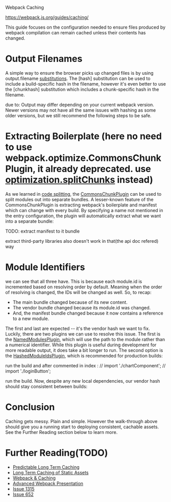 Webpack Caching

https://webpack.js.org/guides/caching/

This guide focuses on the configuration needed to ensure files produced by webpack compilation can remain cached unless their contents has changed.

# Output Filenames

A simple way to ensure the browser picks up changed files is by using output.filename [substitutions](https://webpack.js.org/configuration/output#output-filename). The [hash] substitution can be used to include a build-specific hash in the filename, however it's even better to use the [chunkhash] substitution which includes a chunk-specific hash in the filename.

due to:
Output may differ depending on your current webpack version. Newer versions may not have all the same issues with hashing as some older versions, but we still recommend the following steps to be safe.

# Extracting Boilerplate (here no need to use webpack.optimize.CommonsChunkPlugin, it already deprecated. use [optimization.splitChunks](https://webpack.js.org/plugins/split-chunks-plugin/) instead)

As we learned in [code splitting](https://webpack.js.org/guides/code-splitting), the [CommonsChunkPlugin](https://webpack.js.org/plugins/commons-chunk-plugin) can be used to split modules out into separate bundles. A lesser-known feature of the CommonsChunkPlugin is extracting webpack's boilerplate and manifest which can change with every build. By specifying a name not mentioned in the entry configuration, the plugin will automatically extract what we want into a separate bundle:

TODO: extract manifest to it bundle

extract third-party libraries  also doesn't work in that(the api doc refered) way

# Module Identifiers

we can see that all three have. This is because each module.id is incremented based on resolving order by default. Meaning when the order of resolving is changed, the IDs will be changed as well. So, to recap:

* The main bundle changed because of its new content.
* The vendor bundle changed because its module.id was changed.
* And, the manifest bundle changed because it now contains a reference to a new module.

The first and last are expected -- it's the vendor hash we want to fix. Luckily, there are two plugins we can use to resolve this issue. The first is the [NamedModulesPlugin](https://webpack.js.org/plugins/named-modules-plugin), which will use the path to the module rather than a numerical identifier. While this plugin is useful during development for more readable output, it does take a bit longer to run. The second option is the [HashedModuleIdsPlugin](https://webpack.js.org/plugins/hashed-module-ids-plugin), which is recommended for production builds:

run the build and after commented in index :
// import './chartComponent';
// import './loginButton';

run the build. 
Now, despite any new local dependencies, our vendor hash should stay consistent between builds:

# Conclusion

Caching gets messy. Plain and simple. However the walk-through above should give you a running start to deploying consistent, cachable assets. See the Further Reading section below to learn more.

# Further Reading(TODO)
* [Predictable Long Term Caching](https://medium.com/webpack/predictable-long-term-caching-with-webpack-d3eee1d3fa31)
* [Long Term Caching of Static Assets](https://codeburst.io/long-term-caching-of-static-assets-with-webpack-1ecb139adb95?gi=9e32667ae5c5#.vtwnssps4)
* [Webpack & Caching](https://gist.github.com/sokra/ff1b0290282bfa2c037bdb6dcca1a7aa)
* [Advanced Webpack Presentation](https://presentations.survivejs.com/advanced-webpack/)
* [Issue 1315](https://github.com/webpack/webpack/issues/1315)
* [Issue 652](https://github.com/webpack/webpack.js.org/issues/652)
